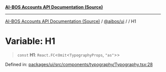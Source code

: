 [**AI-BOS Accounts API Documentation (Source)**](../../../README.md)

***

[AI-BOS Accounts API Documentation (Source)](../../../README.md) / [@aibos/ui](../README.md) / [](../README.md) / H1

# Variable: H1

> `const` **H1**: `React.FC`\<`Omit`\<`TypographyProps`, `"as"`\>\>

Defined in: [packages/ui/src/components/typography/Typography.tsx:28](https://github.com/pohlai88/accounts/blob/48103fb36d28b2b9bfb33472b6de2f719773cde9/packages/ui/src/components/typography/Typography.tsx#L28)
